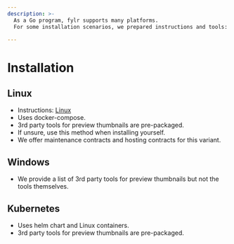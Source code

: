 ```yaml
---
description: >-
  As a Go program, fylr supports many platforms.
  For some installation scenarios, we prepared instructions and tools:

---
```


# Installation

## Linux
* Instructions: [Linux](./linux-docker-compose.md)
* Uses docker-compose.
* 3rd party tools for preview thumbnails are pre-packaged.
* If unsure, use this method when installing yourself.
* We offer maintenance contracts and hosting contracts for this variant.

## Windows
* We provide a list of 3rd party tools for preview thumbnails but not the tools themselves.

## Kubernetes
* Uses helm chart and Linux containers.
* 3rd party tools for preview thumbnails are pre-packaged.

